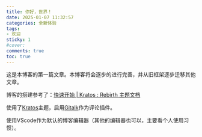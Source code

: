 ```yaml
---
title: 你好，世界！
date: 2025-01-07 11:32:57
categories: 全新体验
tags:
- 欢迎
sticky: 1
#cover:
comments: true
toc: true
---
```

这是本博客的第一篇文章。本博客将会逐步的进行完善，并从旧框架逐步迁移其他文章。

博客的搭建参考了：[快速开始 | Kratos : Rebirth 主题文档](https://wiki.krt.moe/posts/quickstart/)

使用了[Kratos](https://github.com/Candinya/Kratos-Rebirth)主题，启用[Gitalk](https://github.com/gitalk/gitalk)作为评论插件。

使用VScode作为默认的博客编辑器（其他的编辑器也可以，主要看个人使用习惯）。
